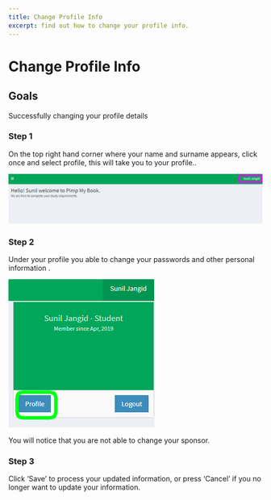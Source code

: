 ```yaml
---
title: Change Profile Info
excerpt: find out how to change your profile info.
---
```


# Change Profile Info

## Goals

Successfully changing your profile details

### Step 1

On the top right hand corner where your name and surname appears, click once and select profile, this will take you to your profile..

![blog_img](../uploads/change-profile-info/change_profile_info_step1.png)

### Step 2

Under your profile you able to change your passwords and other personal
information
.

![blog_img](../uploads/change-profile-info/change_profile_info_step2.png)

You will notice that you are not able to change your sponsor.

### Step 3

Click ‘Save’ to process your updated information, or press ‘Cancel’ if you no longer want to update your information.

